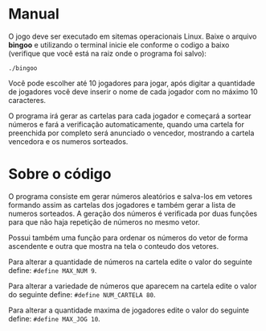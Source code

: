 # Manual
O jogo deve ser executado em sitemas operacionais Linux.
Baixe o arquivo **bingoo** e utilizando o terminal inicie ele conforme o codigo a baixo (verifique que você está na 
raiz onde o programa foi salvo):

`./bingoo`

Você pode escolher até 10 jogadores para jogar, após digitar a quantidade de
jogadores você deve inserir o nome de cada jogador com no máximo 10 caracteres.

O programa irá gerar as cartelas para cada jogador e começará a sortear números e fará a verificação
automaticamente, quando uma cartela for preenchida por completo será anunciado o vencedor, mostrando a
 cartela vencedora e os numeros sorteados.
 
# Sobre o código

O programa consiste em gerar números aleatórios e salva-los em vetores formando assim as cartelas dos jogadores e também
gerar a lista de numeros sorteados. A geração dos números é verificada por duas funções para que não haja repetição
de números no mesmo vetor.

Possui também uma função para ordenar os números do vetor de forma ascendente e outra que mostra na tela o conteudo
 dos vetores.

Para alterar a quantidade de números na cartela edite o valor do seguinte define:
`#define MAX_NUM 9`.

Para alterar a variedade de números que aparecem na cartela edite o valor do seguinte define:
`#define NUM_CARTELA 80`.

Para alterar a quantidade maxima de jogadores edite o valor do seguinte define: 
`#define MAX_JOG 10`.

